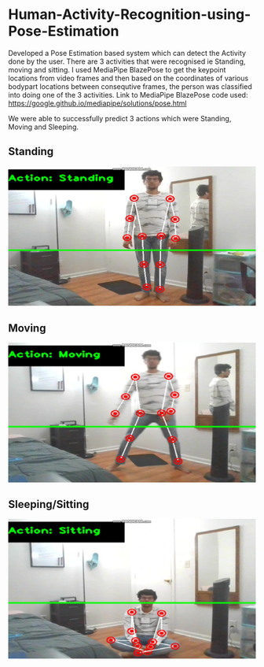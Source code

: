 # Human-Activity-Recognition-using-Pose-Estimation

Developed a Pose Estimation based system which can detect the Activity done by the user. There are 3 activities that were recognised ie Standing, moving and sitting. I used MediaPipe BlazePose to get the keypoint locations from video frames and then based on the coordinates of various bodypart locations between consequtive frames, the person was classified into doing one of the 3 activities. 
Link to MediaPipe BlazePose code used: https://google.github.io/mediapipe/solutions/pose.html

We were able to successfully predict 3 actions which were Standing, Moving and Sleeping. 

## Standing
![img](Standing.jpg)

## Moving
![img](moving.jpg)

## Sleeping/Sitting
![img](sitting.jpg)
